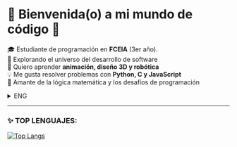 # 👾 Bienvenida(o) a mi mundo de código 🌌  

🎓 Estudiante de programación en **FCEIA** (3er año).  
🚀 Explorando el universo del desarrollo de software  
🎨 Quiero aprender **animación, diseño 3D y robótica**  
💡 Me gusta resolver problemas con **Python, C y JavaScript**  
📖 Amante de la lógica matemática y los desafíos de programación  

  <details>
    <summary> ENG </summary>
    <p>

💻 Aspiring software developer with a passion for **Python, C and JavaScript**.  
🌱 Currently learning **3D design, animation, and my Linux skills**.  
📚 I love logic, mathematics, and tackling complex programming challenges.  
🎮 Interested in robotics, web development, and game design.  
🚀 Always eager to learn new things and collaborate on exciting projects.
💞️ I’m looking to collaborate on various projects in which to enhance my skills
    </p>
  </details>

---
### ✨ TOP LENGUAJES:

[![Top Langs](https://github-readme-stats.vercel.app/api/top-langs/?username=Lorl27&langs_count=20&layout=compact&size_weight=0.5&count_weight=0.5 )](https://github.com/Lorl27/github-readme-stats)

<!--Badge made by: [anuraghazra](https://github.com/anuraghazra/github-readme-stats?tab=readme-ov-file)-->

<!--![Static Badge](https://img.shields.io/badge/replit-x?style=for-the-badge&logo=zoho&logoColor=%23E42527&color=%23E42527&link=https%3A%2F%2Fwww.linkedin.com%2Fadvice%2F0%2Fyouve-received-feedback-your-coding-style-how-do-you-9gmje%3Ftrk%3Dseek%26lipi%3Durn%253Ali%253Apage%253Ad_flagship3_notifications%253BUu9zugFkRdm3OIamslXCOQ%253D%253D)-->

